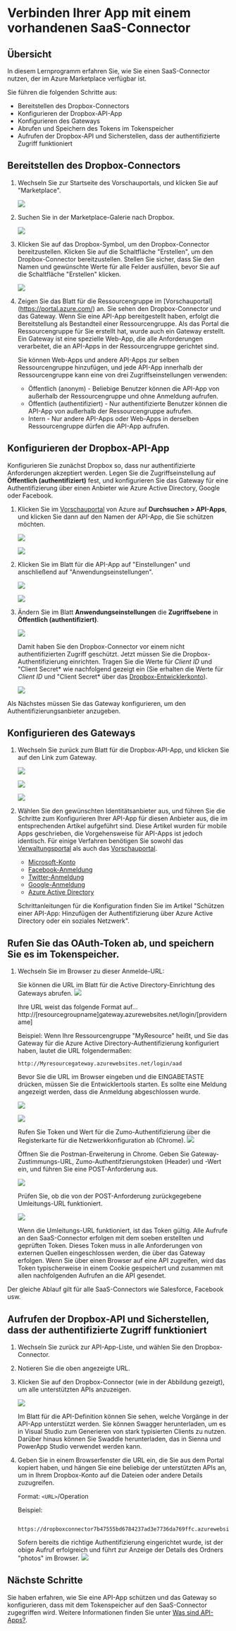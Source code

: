 ﻿<properties 
	pageTitle="Verbinden Ihrer App mit einem vorhandenen SaaS-Connector" 
	description="In diesem Artikel wird veranschaulicht, wie Sie eine Verbindung mit einem vorhandenen SaaS-Connector herstellen." 
	services="app-service\api" 
	documentationCenter=".net" 
	authors="VinayaReddy" 
	manager="wpickett" 
	editor="jimbe"/>

<tags 
	ms.service="app-service-api" 
	ms.workload="web" 
	ms.tgt_pltfrm="dotnet" 
	ms.devlang="na" 
	ms.topic="article" 
	ms.date="03/20/2015" 
	ms.author="vinayr;tdykstra"/>

# Verbinden Ihrer App mit einem vorhandenen SaaS-Connector

## Übersicht

In diesem Lernprogramm erfahren Sie, wie Sie einen SaaS-Connector nutzen, der im Azure Marketplace verfügbar ist. 

Sie führen die folgenden Schritte aus:
- Bereitstellen des Dropbox-Connectors
- Konfigurieren der Dropbox-API-App
- Konfigurieren des Gateways
- Abrufen und Speichern des Tokens im Tokenspeicher 
- Aufrufen der Dropbox-API und Sicherstellen, dass der authentifizierte Zugriff funktioniert

## Bereitstellen des Dropbox-Connectors

1. Wechseln Sie zur Startseite des Vorschauportals, und klicken Sie auf "Marketplace".

	![](./media/app-service-api-connect-your-app-to-saas-connector/01-Marketplace.png)

2. Suchen Sie in der Marketplace-Galerie nach Dropbox.

	![](./media/app-service-api-connect-your-app-to-saas-connector/02-Marketplace-search.png)
 
3. Klicken Sie auf das Dropbox-Symbol, um den Dropbox-Connector bereitzustellen. Klicken Sie auf die Schaltfläche "Erstellen", um den Dropbox-Connector bereitzustellen. Stellen Sie sicher, dass Sie den Namen und gewünschte Werte für alle Felder ausfüllen, bevor Sie auf die Schaltfläche "Erstellen" klicken. 

	![](./media/app-service-api-connect-your-app-to-saas-connector/03-Dropbox-Connector-Blade.png) 

4. Zeigen Sie das Blatt für die Ressourcengruppe im [Vorschauportal] (https://portal.azure.com/) an. Sie sehen den Dropbox-Connector und das Gateway. Wenn Sie eine API-App bereitgestellt haben, erfolgt die Bereitstellung als Bestandteil einer Ressourcengruppe. Als das Portal die Ressourcengruppe für Sie erstellt hat, wurde auch ein Gateway erstellt. Ein Gateway ist eine spezielle Web-App, die alle Anforderungen verarbeitet, die an API-Apps in der Ressourcengruppe gerichtet sind.

	Sie können Web-Apps und andere API-Apps zur selben Ressourcengruppe hinzufügen, und jede API-App innerhalb der Ressourcengruppe kann eine von drei Zugriffseinstellungen verwenden:

	* Öffentlich (anonym) - Beliebige Benutzer können die API-App von außerhalb der Ressourcengruppe und ohne Anmeldung aufrufen.
	* Öffentlich (authentifiziert) - Nur authentifizierte Benutzer können die API-App von außerhalb der Ressourcengruppe aufrufen.
	* Intern - Nur andere API-Apps oder Web-Apps in derselben Ressourcengruppe dürfen die API-App aufrufen.

## Konfigurieren der Dropbox-API-App

Konfigurieren Sie zunächst Dropbox so, dass nur authentifizierte Anforderungen akzeptiert werden.  Legen Sie die Zugriffseinstellung auf **Öffentlich (authentifiziert)** fest, und konfigurieren Sie das Gateway für eine Authentifizierung über einen Anbieter wie Azure Active Directory, Google oder Facebook.

1.	Klicken Sie im [Vorschauportal](https://portal.azure.com/) von Azure auf **Durchsuchen > API-Apps**, und klicken Sie dann auf den Namen der API-App, die Sie schützen möchten.

	![](./media/app-service-api-connect-your-app-to-saas-connector/04-Browse-API-Apps.png) 

	![](./media/app-service-api-connect-your-app-to-saas-connector/05-Dropbox-Connector.png) 
 
2.	Klicken Sie im Blatt für die API-App auf "Einstellungen" und anschließend auf "Anwendungseinstellungen".
 
	![](./media/app-service-api-connect-your-app-to-saas-connector/06-Dropbox-connector-properties.png) 

	![](./media/app-service-api-connect-your-app-to-saas-connector/07-dropbox-settings-dialog.png) 

3.	Ändern Sie im Blatt **Anwendungseinstellungen** die **Zugriffsebene** in **Öffentlich (authentifiziert)**. 

	![](./media/app-service-api-connect-your-app-to-saas-connector/08-public-auth-setting-blade.png) 

	Damit haben Sie den Dropbox-Connector vor einem nicht authentifizierten Zugriff geschützt. Jetzt müssen Sie die Dropbox-Authentifizierung einrichten. Tragen Sie die Werte für *Client ID* und "Client Secret* wie nachfolgend gezeigt ein (Sie erhalten die Werte für *Client ID* und "Client Secret* über das [Dropbox-Entwicklerkonto](https://www.dropbox.com/developers/apps)).

	![](./media/app-service-api-connect-your-app-to-saas-connector/09-Dropbox-authentication-settings.png) 

Als Nächstes müssen Sie das Gateway konfigurieren, um den Authentifizierungsanbieter anzugeben.

## Konfigurieren des Gateways

1. Wechseln Sie zurück zum Blatt für die Dropbox-API-App, und klicken Sie auf den Link zum Gateway.
 
	![](./media/app-service-api-connect-your-app-to-saas-connector/10-dropbox-connector-gateway.png) 

	![](./media/app-service-api-connect-your-app-to-saas-connector/11-gateway-all-properties.png)

	![](./media/app-service-api-connect-your-app-to-saas-connector/12-gateway-property-settings-blade.png) 

2. Wählen Sie den gewünschten Identitätsanbieter aus, und führen Sie die Schritte zum Konfigurieren Ihrer API-App für diesen Anbieter aus, die im entsprechenden Artikel aufgeführt sind. Diese Artikel wurden für mobile Apps geschrieben, die Vorgehensweise für API-Apps ist jedoch identisch. Für einige Verfahren benötigen Sie sowohl das [Verwaltungsportal](https://manage.windowsazure.com/) als auch das [Vorschauportal](https://portal.azure.com/).
  
	- [Microsoft-Konto](https://github.com/Azure/azure-content-pr/blob/release-app-services/app-service-mobile-how-to-configure-microsoft-authentication-preview)
	- [Facebook-Anmeldung](https://github.com/Azure/azure-content-pr/blob/release-app-services/app-service-mobile-how-to-configure-facebook-authentication-preview)
	- [Twitter-Anmeldung](https://github.com/Azure/azure-content-pr/blob/release-app-services/app-service-mobile-how-to-configure-twitter-authentication-preview)
	- [Google-Anmeldung](https://github.com/Azure/azure-content-pr/blob/release-app-services/app-service-mobile-how-to-configure-google-authentication-preview)
	- [Azure Active Directory](https://github.com/Azure/azure-content-pr/blob/release-app-services/app-service-mobile-how-to-configure-active-directory-authentication-preview)

	Schrittanleitungen für die Konfiguration finden Sie im Artikel "Schützen einer API-App: Hinzufügen der Authentifizierung über Azure Active Directory oder ein soziales Netzwerk". 

## Rufen Sie das OAuth-Token ab, und speichern Sie es im Tokenspeicher.

1.	Wechseln Sie im Browser zu dieser Anmelde-URL: 

	Sie können die URL im Blatt für die Active Directory-Einrichtung des Gateways abrufen.
	![](./media/app-service-api-connect-your-app-to-saas-connector/14-01-gateway-login-URL-portal.png) 
	
	Ihre URL weist das folgende Format auf...
	http://[resourcegroupname]gateway.azurewebsites.net/login/[providername]

	Beispiel: Wenn Ihre Ressourcengruppe "MyResource" heißt, und Sie das Gateway für die Azure Active Directory-Authentifizierung konfiguriert haben, lautet die URL folgendermaßen:

		http://Myresourcegateway.azurewebsites.net/login/aad
	
	Bevor Sie die URL im Browser eingeben und die EINGABETASTE drücken, müssen Sie die Entwicklertools starten. Es sollte eine Meldung angezeigt werden, dass die Anmeldung abgeschlossen wurde. 

	![](./media/app-service-api-connect-your-app-to-saas-connector/14-02-gateway-login-URL-Browser.png) 

	![](./media/app-service-api-connect-your-app-to-saas-connector/14-03-gateway-login-confirmation.png) 

	Rufen Sie Token und Wert für die Zumo-Authentifizierung über die Registerkarte für die Netzwerkkonfiguration ab (Chrome).
	![](./media/app-service-api-connect-your-app-to-saas-connector/14-04-Acquire-Zumo-Auth-Token.png) 

	Öffnen Sie die Postman-Erweiterung in Chrome. Geben Sie Gateway-Zustimmungs-URL, Zumo-Authentifzierungstoken (Header) und -Wert ein, und führen Sie eine POST-Anforderung aus. 

	![](./media/app-service-api-connect-your-app-to-saas-connector/15-login-to-the-connector.png) 
 
	Prüfen Sie, ob die von der POST-Anforderung zurückgegebene Umleitungs-URL funktioniert. 

	![](./media/app-service-api-connect-your-app-to-saas-connector/16-redirect-url-validate.png)


	Wenn die Umleitungs-URL funktioniert, ist das Token gültig. Alle Aufrufe an den SaaS-Connector erfolgen mit dem soeben erstellten und geprüften Token. Dieses Token muss in alle Anforderungen von externen Quellen eingeschlossen werden, die über das Gateway erfolgen. Wenn Sie über einen Browser auf eine API zugreifen, wird das Token typischerweise in einem Cookie gespeichert und zusammen mit allen nachfolgenden Aufrufen an die API gesendet.

Der gleiche Ablauf gilt für alle SaaS-Connectors wie Salesforce, Facebook usw. 

## Aufrufen der Dropbox-API und Sicherstellen, dass der authentifizierte Zugriff funktioniert

1. Wechseln Sie zurück zur API-App-Liste, und wählen Sie den Dropbox-Connector. 

1. Notieren Sie die oben angezeigte URL.

2. Klicken Sie auf den Dropbox-Connector (wie in der Abbildung gezeigt), um alle unterstützten APIs anzuzeigen.

	![](./media/app-service-api-connect-your-app-to-saas-connector/13-dropbox-api-app-operations.png) 

	Im Blatt für die API-Definition können Sie sehen, welche Vorgänge in der API-App unterstützt werden. Sie können Swagger herunterladen, um es in Visual Studio zum Generieren von stark typisierten Clients zu nutzen. Darüber hinaus können Sie Swaddle herunterladen, das in Sienna und PowerApp Studio verwendet werden kann. 

2. Geben Sie in einem Browserfenster die URL ein, die Sie aus dem Portal kopiert haben, und hängen Sie eine beliebige der unterstützten APIs an, um in Ihrem Dropbox-Konto auf die Dateien oder andere Details zuzugreifen. 

	Format: `<URL>`/Operation

	Beispiel:

		https://dropboxconnector7b47555bd6784237ad3e7736da769ffc.azurewebsites.net/folder/photos
   
	Sofern bereits die richtige Authentifizierung eingerichtet wurde, ist der obige Aufruf erfolgreich und führt zur Anzeige der Details des Ordners "photos" im Browser. 
	![](./media/app-service-api-connect-your-app-to-saas-connector/17-call-dropbox-method-from-browser.png) 

<!--todo<Copy the image of the browser>-->

## Nächste Schritte

Sie haben erfahren, wie Sie eine API-App schützen und das Gateway so konfigurieren, dass mit dem Tokenspeicher auf den SaaS-Connector zugegriffen wird. Weitere Informationen finden Sie unter [Was sind API-Apps?](app-service-api-apps-why-best-platform.md). 

<!--HONumber=49-->